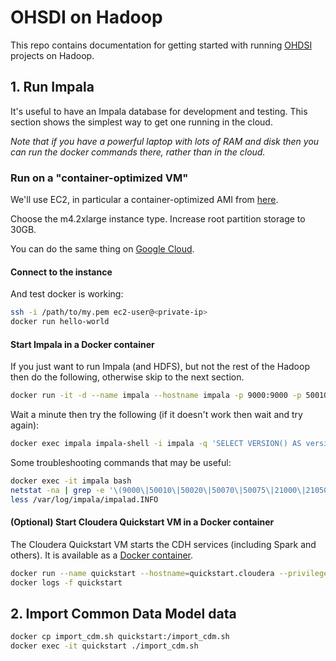 # OHSDI on Hadoop

This repo contains documentation for getting started with running [OHDSI](https://github.com/OHDSI)
projects on Hadoop.

## 1. Run Impala

It's useful to have an Impala database for development and testing. This section shows 
the simplest way to get one running in the cloud.

_Note that if you have a powerful
laptop with lots of RAM and disk then you can run the docker commands there, rather than
in the cloud._

### Run on a "container-optimized VM"

We'll use EC2, in particular a container-optimized AMI from [here](http://docs.aws.amazon.com/AmazonECS/latest/developerguide/ecs-optimized_AMI_launch_latest.html).

Choose the m4.2xlarge instance type.
Increase root partition storage to 30GB.

You can do the same thing on [Google Cloud](http://searchdatascience.com/how-i-got-cloudera-quickstart-vm-running-on-google-compute-engine/).

#### Connect to the instance

And test docker is working:

```bash
ssh -i /path/to/my.pem ec2-user@<private-ip>
docker run hello-world
```

#### Start Impala in a Docker container

If you just want to run Impala (and HDFS), but not the rest of the Hadoop then do the 
following, otherwise skip to the next section.

```bash
docker run -it -d --name impala --hostname impala -p 9000:9000 -p 50010:50010 -p 50020:50020 -p 50070:50070 -p 50075:50075 -p 21000:21000 -p 21050:21050 -p 25000:25000 -p 25010:25010 -p 25020:25020 cpcloud86/impala
```

Wait a minute then try the following (if it doesn't work then wait and try again):

```bash
docker exec impala impala-shell -i impala -q 'SELECT VERSION() AS version'
```

Some troubleshooting commands that may be useful:

```bash
docker exec -it impala bash
netstat -na | grep -e '\(9000\|50010\|50020\|50070\|50075\|21000\|21050\|25000\|25010\|25020\)'
less /var/log/impala/impalad.INFO
```

#### (Optional) Start Cloudera Quickstart VM in a Docker container

The Cloudera Quickstart VM starts the CDH services (including Spark and others). It is
available as a [Docker container](https://www.cloudera.com/documentation/enterprise/5-10-x/topics/quickstart_docker_container.html).

```bash
docker run --name quickstart --hostname=quickstart.cloudera --privileged=true -t -i -d -p 8888 cloudera/quickstart /usr/bin/docker-quickstart
docker logs -f quickstart
```

## 2. Import Common Data Model data

```bash
docker cp import_cdm.sh quickstart:/import_cdm.sh
docker exec -it quickstart ./import_cdm.sh
```
